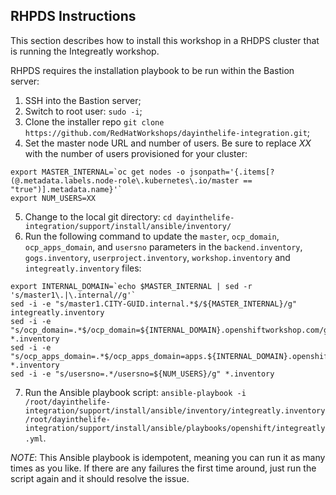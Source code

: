 ## RHPDS Instructions

This section describes how to install this workshop in a RHDPS cluster that is running the Integreatly workshop.

RHPDS requires the installation playbook to be run within the Bastion server:

1. SSH into the Bastion server;
2. Switch to root user: `sudo -i`;
3. Clone the installer repo `git clone https://github.com/RedHatWorkshops/dayinthelife-integration.git`;
4. Set the master node URL and number of users.  Be sure to replace *XX* with the number of users provisioned for your cluster: 
```
export MASTER_INTERNAL=`oc get nodes -o jsonpath='{.items[?(@.metadata.labels.node-role\.kubernetes\.io/master == "true")].metadata.name}'`
export NUM_USERS=XX
```
5. Change to the local git directory: `cd dayinthelife-integration/support/install/ansible/inventory/`
6. Run the following command to update the `master`, `ocp_domain`, `ocp_apps_domain`, and `usersno` parameters in the `backend.inventory`, `gogs.inventory`, `userproject.inventory`, `workshop.inventory` and `integreatly.inventory` files: 
```
export INTERNAL_DOMAIN=`echo $MASTER_INTERNAL | sed -r 's/master1\.|\.internal//g'`
sed -i -e "s/master1.CITY-GUID.internal.*$/${MASTER_INTERNAL}/g" integreatly.inventory
sed -i -e "s/ocp_domain=.*$/ocp_domain=${INTERNAL_DOMAIN}.openshiftworkshop.com/g" *.inventory
sed -i -e "s/ocp_apps_domain=.*$/ocp_apps_domain=apps.${INTERNAL_DOMAIN}.openshiftworkshop.com/g" *.inventory
sed -i -e "s/usersno=.*/usersno=${NUM_USERS}/g" *.inventory
```
7. Run the Ansible playbook script: `ansible-playbook -i /root/dayinthelife-integration/support/install/ansible/inventory/integreatly.inventory /root/dayinthelife-integration/support/install/ansible/playbooks/openshift/integreatly.yml`.

*NOTE*: This Ansible playbook is idempotent, meaning you can run it as many times as you like.  If there are any failures the first time around, just run the script again and it should resolve the issue.
